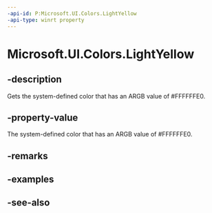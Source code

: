 ```yaml
---
-api-id: P:Microsoft.UI.Colors.LightYellow
-api-type: winrt property
---
```


<!-- Property syntax
public Windows.UI.Color LightYellow { get; }
-->

# Microsoft.UI.Colors.LightYellow

## -description

Gets the system-defined color that has an ARGB value of #FFFFFFE0.

## -property-value

The system-defined color that has an ARGB value of #FFFFFFE0.

## -remarks

## -examples

## -see-also
